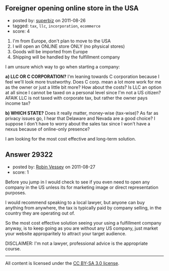 ## Foreigner opening online store in the USA

- posted by: [superbiz](https://stackexchange.com/users/-1/12977-superbiz) on 2011-08-26
- tagged: `tax`, `llc`, `incorporation`, `ecommerce`
- score: 4

1. I'm from Europe, don't plan to move to the USA
2. I will open an ONLINE store ONLY (no physical stores)
3. Goods will be imported from Europe
4. Shipping will be handled by the fulfillment company

I am unsure which way to go when starting a company:

**a) LLC OR C CORPORATION?**
I'm leaning towards C corporation because I feel we'll look more trustworthy.
Does C corp. mean a lot more work for me as the owner or just a little bit more? How about the costs?
Is LLC an option at all since I cannot be taxed on a personal level since I'm not a US citizen? AFAIK LLC is not taxed with corporate tax, but rather the owner pays income tax?

**b) WHICH STATE?**
Does it really matter, money-wise (tax-wise)? As far as privacy issues go, I hear that Delaware and Nevada are a good choice?
I suppose I don't have to worry about the sales tax since I won't have a nexus because of online-only presence?

I am looking for the most cost effective and long-term solution.


## Answer 29322

- posted by: [Robin Vessey](https://stackexchange.com/users/-1/984-robin-vessey) on 2011-08-27
- score: 1

Before you jump in I would check to see if you even need to open any company in the US unless its for marketing image or direct representation purposes. 

I would recommend speaking to a local lawyer, but anyone can buy anything from anywhere, the tax is typically paid by company selling, in the country they are operating out of. 

So the most cost effective solution seeing your using a fulfillment company anyway, is to keep going as you are without any US company, just market your website approparitely to attract your target audience. 

DISCLAIMER: I'm not a lawyer, professional advice is the appropriate course.




---

All content is licensed under the [CC BY-SA 3.0 license](https://creativecommons.org/licenses/by-sa/3.0/).
